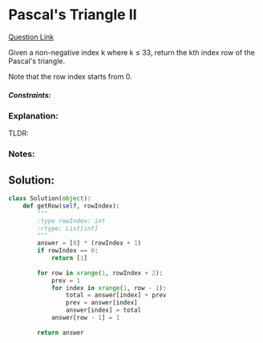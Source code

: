 # Pascal's Triangle II  

[Question Link](https://leetcode.com/problems/pascals-triangle-ii/)  

Given a non-negative index k where k ≤ 33, return the kth index row of the Pascal's triangle.  

Note that the row index starts from 0.  

##### Constraints:

### Explanation:
TLDR: 

### Notes:


## Solution:
```Python
class Solution(object):
    def getRow(self, rowIndex):
        """
        :type rowIndex: int
        :rtype: List[int]
        """
        answer = [0] * (rowIndex + 1)
        if rowIndex == 0:
            return [1]
        
        for row in xrange(1, rowIndex + 2):
            prev = 1
            for index in xrange(1, row - 1):
                total = answer[index] + prev
                prev = answer[index]
                answer[index] = total
            answer[row - 1] = 1
            
        return answer
```